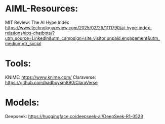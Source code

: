 # AIML-Resources:
MIT Review: The AI Hype Index  
https://www.technologyreview.com/2025/02/26/1111790/ai-hype-index-relationships-chatbots/?utm_source=LinkedIn&utm_campaign=site_visitor.unpaid.engagement&utm_medium=tr_social


# Tools:
KNIME: https://www.knime.com/
Claraverse: https://github.com/badboysm890/ClaraVerse


# Models:
Deepseek: https://huggingface.co/deepseek-ai/DeepSeek-R1-0528
